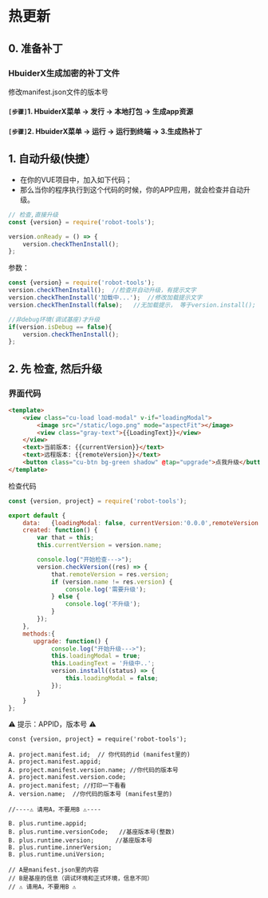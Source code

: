 # 热更新
## 0. 准备补丁
### HbuiderX生成加密的补丁文件
修改manifest.json文件的版本号

#### `[步骤]`1. HbuiderX菜单 -> 发行 -> 本地打包 -> 生成app资源
#### `[步骤]`2. HbuiderX菜单 -> 运行 -> 运行到终端 -> 3.生成热补丁


## 1. 自动升级(快捷）
* 在你的VUE项目中，加入如下代码；
* 那么当你的程序执行到这个代码的时候，你的APP应用，就会检查并自动升级。

```js
// 检查,直接升级
const {version} = require('robot-tools'); 

version.onReady = () => { 
	version.checkThenInstall();
};

```

参数：

```js
const {version} = require('robot-tools');
version.checkThenInstall();  //检查并自动升级，有提示文字
version.checkThenInstall('加载中...');  //修改加载提示文字
version.checkThenInstall(false);   //无加载提示， 等于version.install();

//非debug环境(调试基座)才升级
if(version.isDebug == false){
	version.checkThenInstall(); 
};

```


## 2. 先 检查, 然后升级

### 界面代码
```html
<template> 
	<view class="cu-load load-modal" v-if="loadingModal"> 
		<image src="/static/logo.png" mode="aspectFit"></image>
		<view class="gray-text">{{LoadingText}}</view>
	</view>
	<text>当前版本: {{currentVersion}}</text>
	<text>远程版本: {{remoteVersion}}</text>
	<button class="cu-btn bg-green shadow" @tap="upgrade">点我升级</button>
</template>
```
检查代码

```js
const {version, project} = require('robot-tools');

export default {
	data:   {loadingModal: false, currentVersion:'0.0.0',remoteVersion:''},
	created: function() {
	    var that = this;
		this.currentVersion = version.name;

		console.log("开始检查--->");
		version.checkVersion((res) => { 
			that.remoteVersion = res.version;
			if (version.name != res.version) {
				console.log('需要升级');
			} else {
				console.log('不升级');
			}
		});
	},
	methods:{
	   upgrade: function() {
	        console.log("开始升级--->");
			this.loadingModal = true;
			this.LoadingText = '升级中..';
			version.install((status) => {
				this.loadingModal = false;
			});
		} 
    }
};

```

⚠️ 提示：APPID，版本号 ⚠️
``` 
const {version, project} = require('robot-tools');

A. project.manifest.id;  // 你代码的id (manifest里的)
A. project.manifest.appid; 
A. project.manifest.version.name; //你代码的版本号
A. project.manifest.version.code;
A. project.manifest; //打印一下看看
A. version.name;  //你代码的版本号 (manifest里的)

//----⚠️ 请用A，不要用B ⚠️----

B. plus.runtime.appid;
B. plus.runtime.versionCode;   //基座版本号(整数)
B. plus.runtime.version;      //基座版本号
B. plus.runtime.innerVersion;
B. plus.runtime.uniVersion;

// A是manifest.json里的内容
// B是基座的信息（调试环境和正式环境，信息不同）
// ⚠️ 请用A，不要用B ⚠️ 
```



 

